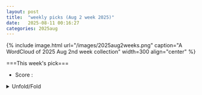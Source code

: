 ```yaml
---
layout: post
title:  "weekly picks (Aug 2 week 2025)"
date:   2025-08-11 00:16:27
categories: 2025aug
---
```


{% include image.html url="/images/2025aug2weeks.png" caption="A WordCloud of 2025 Aug 2nd week collection" width=300 align="center" %}




===This week's pick===


* Score :




<details>
  <summary> Unfold/Fold </summary>
  {% capture markdowncontent %}



1. **[2508.05750v1](https://arxiv.org/abs/2508.05750)** Universal Magnetocaloric Effect near Quantum Critical Point of Magnon Bose-Einstein Condensation (arXiv)

1. **[2508.05796v1](https://arxiv.org/abs/2508.05796)** Observing Differential Spin Currents by Resonant Inelastic X-ray Scattering (arXiv)

1. **[2508.05868v1](https://arxiv.org/abs/2508.05868)** Spin-resolved Josephson diode effect through strongly spin-polarized conical magnets (arXiv)

1. **[2508.05870v1](https://arxiv.org/abs/2508.05870)** Isolated spin ladders in Ln2Ti9Sb11 (Ln:La-Nd) metals (arXiv)

1. **[2508.05912v1](https://arxiv.org/abs/2508.05912)** Quantum Hall Resistance and Quantum Hall Plateaus from Edge State Quantization (arXiv)

1. **[2508.05971v1](https://arxiv.org/abs/2508.05971)** Photodynamic melting of phase-reversed charge stripes and enhanced condensation (arXiv)

1. **[2508.06007v1](https://arxiv.org/abs/2508.06007)** Reconstructing Critical Current Density in Josephson Junctions with Phase Non-linearity (arXiv)

1. **[2508.06018v1](https://arxiv.org/abs/2508.06018)** Magic Entropy in Hybrid Spin-Boson Systems (arXiv)

1. **[2508.06027v1](https://arxiv.org/abs/2508.06027)** Analysis of Spin Current Generation by Elastic Waves in f-wave Altermagnets (arXiv)

1. **[2508.06083v1](https://arxiv.org/abs/2508.06083)** Scalable High-Temperature Superconducting Diodes in Intrinsic Josephson Junctions (arXiv)

1. **[2508.06173v1](https://arxiv.org/abs/2508.06173)** mu_2T(n): A Method for Extracting the Density Dependent Mobility in Two-Terminal Nanodevices (arXiv)

1. **[2508.06180v1](https://arxiv.org/abs/2508.06180)** Finite Length Effects and Coulomb Interaction in Ge Quantum Well-Based Josephson Junctions Probed with Microwave Spectroscopy (arXiv)

1. **[2508.06195v1](https://arxiv.org/abs/2508.06195)** Enhancing Plasmonic Superconductivity in Layered Materials via Dynamical Coulomb Engineering (arXiv)

1. **[2508.06403v1](https://arxiv.org/abs/2508.06403)** Gate reflectometry in a minimal Kitaev chain device (arXiv)

1. **[2508.06440v1](https://arxiv.org/abs/2508.06440)** Multiorbital character of the density wave instability in La4Ni3O10 (arXiv)

1. **[2508.06464v1](https://arxiv.org/abs/2508.06464)** Observation of momentum dependent charge density wave gap in EuTe4 (arXiv)

1. **[2508.06466v1](https://arxiv.org/abs/2508.06466)** Simulating Floquet non-Abelian topological insulator with photonic quantum walks (arXiv)

1. **[2508.05736v1](https://arxiv.org/abs/2508.05736)** Role of Plaquette Term in Genuine 2+1D String Dynamics on Quantum Simulators (arXiv)

1. **[2508.05737v1](https://arxiv.org/abs/2508.05737)** Quantum criticality and nonequilibrium dynamics on a Lieb lattice of Rydberg atoms (arXiv)

1. **[2508.05738v1](https://arxiv.org/abs/2508.05738)** A quantum computing approach to efficiently simulating correlated materials using impurity models and dynamical mean field theory (arXiv)

1. **[2508.05906v1](https://arxiv.org/abs/2508.05906)** A spin-embedded diamond optomechanical resonator with mechanical quality factor exceeding one million (arXiv)





  {% endcapture %}
  {{ markdowncontent | markdownify }}
 </details>

<style>
  details {
    margin: 10px 0;
  }
  summary {
    cursor: pointer;
  }
</style>
